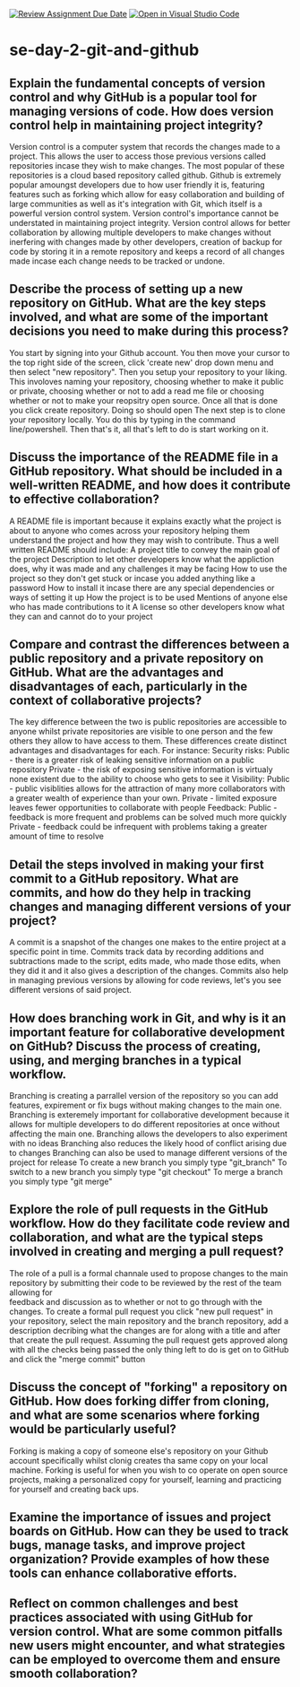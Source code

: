 [![Review Assignment Due Date](https://classroom.github.com/assets/deadline-readme-button-22041afd0340ce965d47ae6ef1cefeee28c7c493a6346c4f15d667ab976d596c.svg)](https://classroom.github.com/a/8wgCKhpZ)
[![Open in Visual Studio Code](https://classroom.github.com/assets/open-in-vscode-2e0aaae1b6195c2367325f4f02e2d04e9abb55f0b24a779b69b11b9e10269abc.svg)](https://classroom.github.com/online_ide?assignment_repo_id=18482510&assignment_repo_type=AssignmentRepo)
# se-day-2-git-and-github
## Explain the fundamental concepts of version control and why GitHub is a popular tool for managing versions of code. How does version control help in maintaining project integrity?
  Version control is a computer system that records the changes made to a project. This allows the user to access those previous versions called repositories incase they wish to make changes. The most popular of these repositories is a cloud based repository called github. Github is extremely popular amoungst developers due to how user friendly it is, featuring features such as forking which allow for easy collaboration and building of large communities as well as it's integration with Git, which itself is a powerful version control system. 
  Version control's importance cannot be understated in maintaining project integrity. Version control allows for better collaboration by allowing multiple developers to make changes without inerfering with changes made by other developers, creation of backup for code by storing it in a remote repository and keeps a record of all changes made incase each change needs to be tracked or undone.

## Describe the process of setting up a new repository on GitHub. What are the key steps involved, and what are some of the important decisions you need to make during this process?
  You start by signing into your Github account.
  You then move your cursor to the top right side of the screen, click 'create new' drop down menu and then select "new repository".
  Then you setup your repository to your liking. This involoves naming your repository, choosing whether to make it public or private, choosing whether or not to add a read 
  me file or choosing whether or not to make your reopsitry open source. 
  Once all that is done you click create repository. Doing so should open 
  The next step is to clone your repository locally. You do this by typing in the command line/powershell.
  Then that's it, all that's left to do is start working on it.
  
## Discuss the importance of the README file in a GitHub repository. What should be included in a well-written README, and how does it contribute to effective collaboration?
  A README file is important because it explains exactly what the project is about to anyone who comes across your repository helping them understand the project and how       they may wish to contribute. 
  Thus a well written README should include:
    A project title to convey the main goal of the project
    Description to let other developers know what the appliction does, why it was made and any challenges it may be facing
    How to use the project so they don't get stuck or incase you added anything like a password
    How to install it incase there are any special dependencies or ways of setting it up
    How the project is to be used 
    Mentions of anyone else who has made contributions to it
    A license so other developers know what they can and cannot do to your project
    
## Compare and contrast the differences between a public repository and a private repository on GitHub. What are the advantages and disadvantages of each, particularly in the context of collaborative projects?
  The key difference between the two is public repositories are accessible to anyone whilst private repositories are visible to one person and the few others they allow to     have access to them. These differences create distinct advantages and disadvantages for each. For instance:
  Security risks: Public - there is a greater risk of leaking sensitive information on a public repository
                  Private - the risk of exposing sensitive information is virtualy none existent due to the ability to choose who gets to see it
  Visibility: Public - public visiblities allows for the attraction of many more collaborators with a greater wealth of experience than your own.
              Private - limited exposure leaves fewer opportunities to collaborate with people 
  Feedback: Public - feedback is more frequent and problems can be solved much more quickly
            Private - feedback could be infrequent with problems taking a greater amount of time to resolve
  
## Detail the steps involved in making your first commit to a GitHub repository. What are commits, and how do they help in tracking changes and managing different versions of your project?
  A commit is a snapshot of the changes one makes to the entire project at a specific point in time. Commits track data by recording additions and subtractions made to the     script, edits made, who made those edits, when they did it and it also gives a description of the changes. Commits also help in managing previous versions by allowing for    code reviews, let's you see different versions of said project.
  
## How does branching work in Git, and why is it an important feature for collaborative development on GitHub? Discuss the process of creating, using, and merging branches in a typical workflow.
  Branching is creating a parrallel version of the repository so you can add features, expirement or fix bugs without making changes to the main one. 
  Branching is exteremely important for collaborative development because it allows for multiple developers to do different repositories at once without affecting the main     one. 
  Branching allows the developers to also experiment with no ideas
  Branching also reduces the likely hood of conflict arising due to changes
  Branching can also be used to manage different versions of the project for release
  To create a new branch you simply type "git_branch"
  To switch to a new branch you simply type "git checkout"
  To merge a branch you simply type "git merge"
  
## Explore the role of pull requests in the GitHub workflow. How do they facilitate code review and collaboration, and what are the typical steps involved in creating and merging a pull request?
  The role of a pull is a formal channale used to propose changes to the main repository by submitting their code to be reviewed by the rest of the team allowing for       
  feedback and discussion as to whether or not to go through with the changes. 
  To create a formal pull request you click "new pull request" in your repository, select the main repository and the branch repository, add a description decribing what the   changes are for along with a title and after that create the pull request. Assuming the pull request gets approved along with all the checks being passed the only thing left to do is get on to GitHub and click the "merge commit" button

## Discuss the concept of "forking" a repository on GitHub. How does forking differ from cloning, and what are some scenarios where forking would be particularly useful?
  Forking is making a copy of someone else's repository on your Github account specifically whilst clonig creates tha same copy on your local machine. Forking is useful for when you wish to co operate on open source projects, making a personalized copy for yourself, learning and practicing for yourself and creating back ups.

## Examine the importance of issues and project boards on GitHub. How can they be used to track bugs, manage tasks, and improve project organization? Provide examples of how these tools can enhance collaborative efforts.

## Reflect on common challenges and best practices associated with using GitHub for version control. What are some common pitfalls new users might encounter, and what strategies can be employed to overcome them and ensure smooth collaboration?
